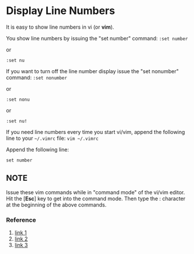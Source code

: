 # Display Line Numbers

It is easy to show line numbers in vi (or **vim**).

You show line numbers by issuing the "set number" command:
`:set number`

or 

`:set nu`

If you want to turn off the line number display issue the "set nonumber" command:
`:set nonumber` 

or

`:set nonu`

or 

`:set nu!`

If you need line numbers every time you start vi/vim, append the following line to your `~/.vimrc` file:
`vim ~/.vimrc`

Append the following line:

`set number`

## NOTE
Issue these vim commands while in "command mode" of the vi/vim editor. Hit the [**Esc**] key to get into the command mode. Then type the : character at the beginning of the above commands.

### Reference

1. [link 1](http://alvinalexander.com/blog/post/linux-unix/how-display-line-numbers-vi-vim-editor)
2. [link 2](http://vim.wikia.com/wiki/Display_line_numbers)
3. [link 3](http://www.cyberciti.biz/faq/vi-show-line-numbers)
